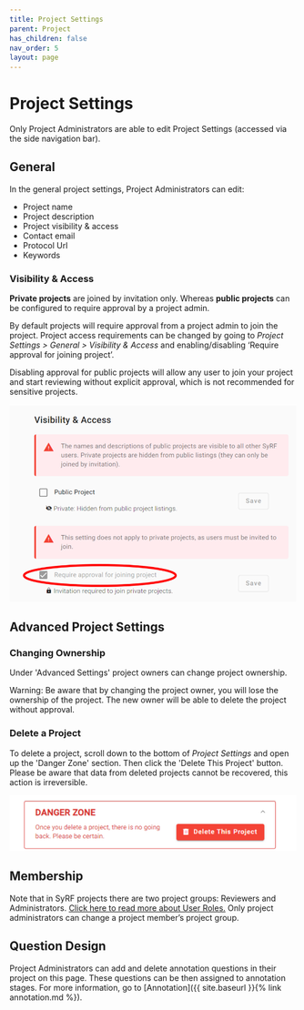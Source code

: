 ```yaml
---
title: Project Settings
parent: Project
has_children: false
nav_order: 5
layout: page
---
```


# Project Settings
Only Project Administrators are able to edit Project Settings (accessed via the side navigation bar).


## General 
In the general project settings, Project Administrators can edit:

* Project name
* Project description
* Project visibility & access
* Contact email
* Protocol Url
* Keywords


### Visibility & Access
**Private projects** are joined by invitation only. Whereas **public projects** can be configured to require approval by a project admin. 

By default projects will require approval from a project admin to join the project. Project access requirements can be changed by going to *Project Settings > General > Visibility & Access* and enabling/disabling ‘Require approval for joining project’. 

Disabling approval for public projects will allow any user to join your project and start reviewing without explicit approval, which is not recommended for sensitive projects.

![alttext](figs/Fig_Project_Access.png)


## Advanced Project Settings

### Changing Ownership 
Under 'Advanced Settings' project owners can change project ownership. 

Warning: Be aware that by changing the project owner, you will lose the ownership of the project. The new owner will be able to delete the project without approval.


### Delete a Project
To delete a project, scroll down to the bottom of *Project Settings* and open up the 'Danger Zone' section. Then click the 'Delete This Project' button. Please be aware that data from deleted projects cannot be recovered, this action is irreversible. 

![project delete](figs/Fig_Project_Delete.png)


## Membership

Note that in SyRF projects there are two project groups: Reviewers and Administrators. [Click here to read more about User Roles.](../members-groups.html) Only project administrators can change a project member’s project group. 

## Question Design
Project Administrators can add and delete annotation questions in their project on this page. These questions can be then assigned to annotation stages. For more information, go to [Annotation]({{ site.baseurl }}{% link annotation.md %}).

 